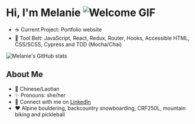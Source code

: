 # Hi, I'm Melanie ![Welcome GIF](https://i.imgur.com/VnCaMsq.gif)
- :coffee: Current Project: Portfolio website
- :wrench: Tool Belt: JavaScript, React, Redux, Router, Hooks, Accessible HTML, CSS/SCSS, Cypress and TDD (Mocha/Chai) 
   
![Melanie's GitHub stats](https://github-readme-stats.vercel.app/api?username=daomeow&show_icons=true&theme=dracula)

## About Me 
- :rice: Chinese/Laotian
- :sparkles: Pronouns: she/her
- :wave: Connect with me on [LinkedIn](https://www.linkedin.com/in/melanie-daoheuang-71516bb2/)
- :heart: Alpine bouldering, backcountry snowboarding, CRF250L, mountain biking and pickleball





